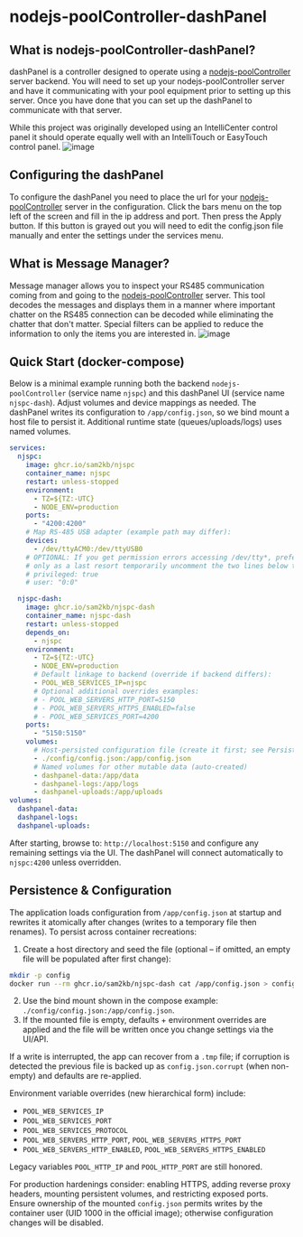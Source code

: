 ﻿# nodejs-poolController-dashPanel
## What is nodejs-poolController-dashPanel?
dashPanel is a controller designed to operate using a [nodejs-poolController](https://github.com/tagyoureit/nodejs-poolController) server backend.  You will need to set up your nodejs-poolController server and have it communicating with your pool equipment prior to setting up this server.  Once you have done that you can set up the dashPanel to communicate with that server.

While this project was originally developed using an IntelliCenter control panel it should operate equally well with an IntelliTouch or EasyTouch control panel.
![image](https://user-images.githubusercontent.com/47839015/83304160-38a86780-a1b3-11ea-8214-442db6c6bdc4.png)

## Configuring the dashPanel
To configure the dashPanel you need to place the url for your [nodejs-poolController](https://github.com/tagyoureit/nodejs-poolController) server in the configuration.  Click the bars menu on the top left of the screen and fill in the ip address and port.  Then press the Apply button.  If this button is grayed out you will need to edit the config.json file manually and enter the settings under the services menu.

## What is Message Manager?
Message manager allows you to inspect your RS485 communication coming from and going to the [nodejs-poolController](https://github.com/tagyoureit/nodejs-poolController) server.  This tool decodes the messages and displays them in a manner where important chatter on the RS485 connection can be decoded while eliminating the chatter that don't matter.  Special filters can be applied to reduce the information to only the items you are interested in.
![image](https://user-images.githubusercontent.com/47839015/83314254-7a92d700-a1ce-11ea-8891-545db084624e.png)

## Quick Start (docker-compose)
Below is a minimal example running both the backend `nodejs-poolController` (service name `njspc`) and this dashPanel UI (service name `njspc-dash`). Adjust volumes and device mappings as needed. The dashPanel writes its configuration to `/app/config.json`, so we bind mount a host file to persist it. Additional runtime state (queues/uploads/logs) uses named volumes.

```yaml
services:
  njspc:
    image: ghcr.io/sam2kb/njspc
    container_name: njspc
    restart: unless-stopped
    environment:
      - TZ=${TZ:-UTC}
      - NODE_ENV=production
    ports:
      - "4200:4200"
    # Map RS-485 USB adapter (example path may differ):
    devices:
      - /dev/ttyACM0:/dev/ttyUSB0
    # OPTIONAL: If you get permission errors accessing /dev/tty*, prefer adding the container user to the host dialout/uucp group;
    # only as a last resort temporarily uncomment the two lines below to run privileged/root (less secure).
    # privileged: true
    # user: "0:0"

  njspc-dash:
    image: ghcr.io/sam2kb/njspc-dash
    container_name: njspc-dash
    restart: unless-stopped
    depends_on:
      - njspc
    environment:
      - TZ=${TZ:-UTC}
      - NODE_ENV=production
      # Default linkage to backend (override if backend differs):
      - POOL_WEB_SERVICES_IP=njspc
      # Optional additional overrides examples:
      # - POOL_WEB_SERVERS_HTTP_PORT=5150
      # - POOL_WEB_SERVERS_HTTPS_ENABLED=false
      # - POOL_WEB_SERVICES_PORT=4200
    ports:
      - "5150:5150"
    volumes:
      # Host-persisted configuration file (create it first; see Persistence section)
      - ./config/config.json:/app/config.json
      # Named volumes for other mutable data (auto-created)
      - dashpanel-data:/app/data
      - dashpanel-logs:/app/logs
      - dashpanel-uploads:/app/uploads
volumes:
  dashpanel-data:
  dashpanel-logs:
  dashpanel-uploads:
```

After starting, browse to: `http://localhost:5150` and configure any remaining settings via the UI. The dashPanel will connect automatically to `njspc:4200` unless overridden.

## Persistence & Configuration
The application loads configuration from `/app/config.json` at startup and rewrites it atomically after changes (writes to a temporary file then renames). To persist across container recreations:

1. Create a host directory and seed the file (optional – if omitted, an empty file will be populated after first change):
  ```bash
  mkdir -p config
  docker run --rm ghcr.io/sam2kb/njspc-dash cat /app/config.json > config/config.json
  ```
2. Use the bind mount shown in the compose example: `./config/config.json:/app/config.json`.
3. If the mounted file is empty, defaults + environment overrides are applied and the file will be written once you change settings via the UI/API.

If a write is interrupted, the app can recover from a `.tmp` file; if corruption is detected the previous file is backed up as `config.json.corrupt` (when non-empty) and defaults are re-applied.

Environment variable overrides (new hierarchical form) include:
* `POOL_WEB_SERVICES_IP`
* `POOL_WEB_SERVICES_PORT`
* `POOL_WEB_SERVICES_PROTOCOL`
* `POOL_WEB_SERVERS_HTTP_PORT`, `POOL_WEB_SERVERS_HTTPS_PORT`
* `POOL_WEB_SERVERS_HTTP_ENABLED`, `POOL_WEB_SERVERS_HTTPS_ENABLED`

Legacy variables `POOL_HTTP_IP` and `POOL_HTTP_PORT` are still honored.

For production hardenings consider: enabling HTTPS, adding reverse proxy headers, mounting persistent volumes, and restricting exposed ports. Ensure ownership of the mounted `config.json` permits writes by the container user (UID 1000 in the official image); otherwise configuration changes will be disabled.


